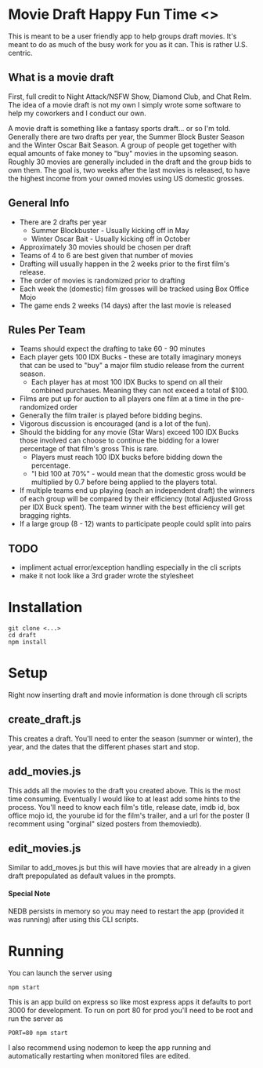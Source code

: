# Movie Draft Happy Fun Time <>

This is meant to be a user friendly app to help groups draft movies. It's meant to do as much of the busy work for you as it can. This is rather U.S. centric.

## What is a movie draft
First, full credit to Night Attack/NSFW Show, Diamond Club, and Chat Relm. The idea of a movie draft is not my own I simply wrote some software to help my coworkers and I conduct our own.

A movie draft is something like a fantasy sports draft... or so I'm told. Generally there are two drafts per year, the Summer Block Buster Season and the Winter Oscar Bait Season. A group of people get together with equal amounts of fake money to "buy" movies in the upsoming season. Roughly 30 movies are generally included in the draft and the group bids to own them. The goal is, two weeks after the last movies is released, to have the highest income from your owned movies using US domestic grosses.

## General Info
* There are 2 drafts per year
    * Summer Blockbuster - Usually kicking off in May
    * Winter Oscar Bait - Usually kicking off in October
* Approximately 30 movies should be chosen per draft
* Teams of 4 to 6 are best given that number of movies
* Drafting will usually happen in the 2 weeks prior to the first film's release.
* The order of movies is randomized prior to drafting
* Each week the (domestic) film grosses will be tracked using Box Office Mojo 
* The game ends 2 weeks (14 days) after the last movie is released

## Rules Per Team
* Teams should expect the drafting to take 60 - 90 minutes
* Each player gets 100 IDX Bucks - these are totally imaginary moneys that can be used to "buy" a major film studio release from the current season.
    * Each player has at most 100 IDX Bucks to spend on all their combined purchases. Meaning they can not exceed a total of $100.
* Films are put up for auction to all players one film at a time in the pre-randomized order
* Generally the film trailer is played before bidding begins.
* Vigorous discussion is encouraged (and is a lot of the fun).
* Should the bidding for any movie (Star Wars) exceed 100 IDX Bucks those involved can choose to continue the bidding for a lower percentage of that film's gross
This is rare.
    * Players must reach 100 IDX bucks before bidding down the percentage.
    * "I bid 100 at 70%" - would mean that the domestic gross would be multiplied by 0.7 before being applied to the players total.
* If multiple teams end up playing (each an independent draft) the winners of each group will be compared by their efficiency (total Adjusted Gross per IDX Buck spent). The team winner with the best efficiency will get bragging rights.
* If a large group (8 - 12) wants to participate people could split into pairs

## TODO
* impliment actual error/exception handling especially in the cli scripts
* make it not look like a 3rd grader wrote the stylesheet

# Installation
```
git clone <...>
cd draft
npm install
```

# Setup
Right now inserting draft and movie information is done through cli scripts

## create_draft.js
This creates a draft. You'll need to enter the season (summer or winter), the year, and the dates that the different phases start and stop.

## add_movies.js
This adds all the movies to the draft you created above. This is the most time consuming. Eventually I would like to at least add some hints to the process. You'll need to know each film's title, release date, imdb id, box office mojo id, the yourube id for the film's trailer, and a url for the poster (I recomment using "orginal" sized posters from themoviedb).

## edit_movies.js
Similar to add_moves.js but this will have movies that are already in a given draft prepopulated as default values in the prompts.

#### Special Note
NEDB persists in memory so you may need to restart the app (provided it was running) after using this CLI scripts.

# Running
You can launch the server using

```
npm start
```

This is an app build on express so like most express apps it defaults to port 3000 for development. To run on port 80 for prod you'll need to be root and run the server as
```
PORT=80 npm start
```

I also recommend using nodemon to keep the app running and automatically restarting when monitored files are edited.
